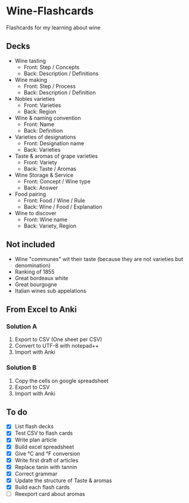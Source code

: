 ﻿# Wine-Flashcards
Flashcards for my learning about wine

## Decks

* Wine tasting
  * Front: Step / Concepts
  * Back: Description / Definitions
* Wine making
  * Front: Step / Process
  * Back: Description / Definition
* Nobles varieties
  * Front: Varieties
  * Back: Region
* Wine & naming convention
  * Front: Name
  * Back: Definition
* Varieties of designations
  * Front: Designation name
  * Back: Varieties
* Taste & aromas of grape varieties
  * Front: Variety
  * Back: Taste / Aromas
* Wine Storage & Service
  * Front: Concept / Wine type
  * Back: Answer
* Food pairing
  * Front: Food / Wine / Rule
  * Back: Wine / Food / Explanation
* Wine to discover
  * Front: Wine name
  * Back: Variety, Region

  
## Not included

* Wine "communes" wit their taste (because they are not varieties but denomination)
* Ranking of 1855
* Great bordeaux white
* Great bourgogne
* Italian wines sub appelations
  
## From Excel to Anki

### Solution A

1. Export to CSV (One sheet per CSV)
2. Convert to UTF-8 with notepad++ 
3. Import with Anki

### Solution B

1. Copy the cells on google spreadsheet
2. Export to CSV
3. Import with Anki

## To do

- [x] List flash decks
- [x] Test CSV to flash cards
- [x] Write plan article
- [x] Build excel spreadsheet
- [x] Give °C and °F conversion
- [x] Write first draft of articles
- [x] Replace tanin with tannin
- [x] Correct grammar
- [x] Update the structure of Taste & aromas
- [x] Build each flash cards
- [ ] Reexport card about aromas
